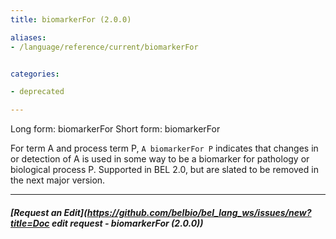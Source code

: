 ```yaml
---
title: biomarkerFor (2.0.0)

aliases:
- /language/reference/current/biomarkerFor


categories:

- deprecated

---
```

<!-- COMPUTER GENERATED PAGE!!! DO NOT EDIT DIRECTLY  -->
<!--    must be changed in scripts/templates.py which is processed by scripts/update_refs.py -->

Long form: biomarkerFor
Short form: biomarkerFor

For term A and process term P, `A biomarkerFor P` indicates that changes in or detection of A is used in some way to be a biomarker for pathology or biological process P. Supported in BEL 2.0, but are slated to be removed in the next major version.


---
##### [Request an Edit](https://github.com/belbio/bel_lang_ws/issues/new?title=Doc edit request - biomarkerFor (2.0.0))